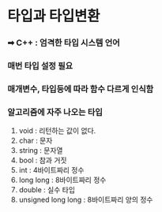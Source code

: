 # 타입과 타입변환
### ➡ C++ : 엄격한 타입 시스템 언어 <br>
###          매번 타입 설정 필요 
###          매개변수, 타입등에 따라 함수 다르게 인식함 


### 알고리즘에 자주 나오는 타입
    
  1) void : 리턴하는 값이 없다.
  2) char : 문자
  3) string : 문자열 
  4) bool : 참과 거짓 
  5) int : 4바이트짜리 정수
  6) long long : 8바이트짜리 정수
  7) double : 실수 타입
  8) unsigned long long : 8바이트짜리 양의 정수
 
